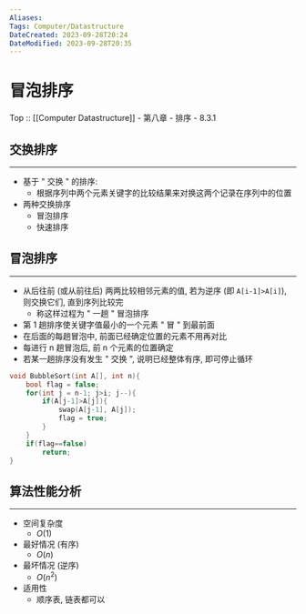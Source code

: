 ```yaml
---
Aliases: 
Tags: Computer/Datastructure 
DateCreated: 2023-09-28T20:24
DateModified: 2023-09-28T20:35
---
```

# 冒泡排序

Top :: [[Computer Datastructure]] - 第八章 - 排序 - 8.3.1

## 交换排序
---
- 基于 " 交换 " 的排序:
	- 根据序列中两个元素关键字的比较结果来对换这两个记录在序列中的位置
- 两种交换排序
	- 冒泡排序
	- 快速排序

## 冒泡排序
---
- 从后往前 (或从前往后) 两两比较相邻元素的值, 若为逆序 (即 `A[i-1]>A[i]`), 则交换它们, 直到序列比较完
	- 称这样过程为 " 一趟 " 冒泡排序
- 第 1 趟排序使关键字值最小的一个元素 " 冒 " 到最前面
- 在后面的每趟冒泡中, 前面已经确定位置的元素不用再对比
- 每进行 n 趟冒泡后, 前 n 个元素的位置确定
- 若某一趟排序没有发生 " 交换 ", 说明已经整体有序, 即可停止循环

```cpp
void BubbleSort(int A[], int n){
	bool flag = false;
	for(int j = n-1; j>i; j--){
		if(A[j-1]>A[j]){
			swap(A[j-1], A[j]);
			flag = true;
		}
	}
	if(flag==false)
		return;
}
```

## 算法性能分析
---
- 空间复杂度
	- $O(1)$
- 最好情况 (有序)
	- $O(n)$
- 最坏情况 (逆序)
	- $O(n^{2})$
- 适用性
	- 顺序表, 链表都可以
